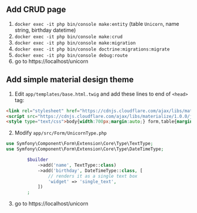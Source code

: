 Add CRUD page
---------------------------
  1. `docker exec -it php bin/console make:entity` (table `Unicorn`, name string, birthday datetime)
  1. `docker exec -it php bin/console make:crud`
  1. `docker exec -it php bin/console make:migration`
  1. `docker exec -it php bin/console doctrine:migrations:migrate`
  1. `docker exec -it php bin/console debug:route`
  1. go to https://localhost/unicorn

Add simple material design theme
---------------------------
  1. Edit `app/templates/base.html.twig` and add these lines to end of `<head>` tag:
```html
<link rel="stylesheet" href="https://cdnjs.cloudflare.com/ajax/libs/materialize/1.0.0/css/materialize.min.css">
<script src="https://cdnjs.cloudflare.com/ajax/libs/materialize/1.0.0/js/materialize.min.js"></script>
<style type="text/css">body{width:700px;margin:auto;} form,table{margin:20px;} a{padding-right:20px;} .btn{display:block; float:right;}</style>
```
  2. Modify `app/src/Form/UnicornType.php`
```php
use Symfony\Component\Form\Extension\Core\Type\TextType;
use Symfony\Component\Form\Extension\Core\Type\DateTimeType;

        $builder
            ->add('name', TextType::class)
            ->add('birthday', DateTimeType::class, [
                // renders it as a single text box
                'widget' => 'single_text',
            ])
        ;
```
  3. go to https://localhost/unicorn